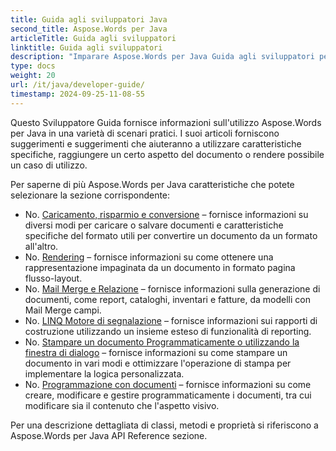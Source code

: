 ```yaml
---
title: Guida agli sviluppatori Java
second_title: Aspose.Words per Java
articleTitle: Guida agli sviluppatori
linktitle: Guida agli sviluppatori
description: "Imparare Aspose.Words per Java Guida agli sviluppatori per ottenere più casi di utilizzo, consigli e dettagli tecnici."
type: docs
weight: 20
url: /it/java/developer-guide/
timestamp: 2024-09-25-11-08-55
---
```


Questo Sviluppatore Guida fornisce informazioni sull'utilizzo Aspose.Words per Java in una varietà di scenari pratici. I suoi articoli forniscono suggerimenti e suggerimenti che aiuteranno a utilizzare caratteristiche specifiche, raggiungere un certo aspetto del documento o rendere possibile un caso di utilizzo.

Per saperne di più Aspose.Words per Java caratteristiche che potete selezionare la sezione corrispondente:

- No. [Caricamento, risparmio e conversione](/words/it/java/loading-saving-and-converting/) – fornisce informazioni su diversi modi per caricare o salvare documenti e caratteristiche specifiche del formato utili per convertire un documento da un formato all'altro.
- No. [Rendering](/words/it/java/rendering/) – fornisce informazioni su come ottenere una rappresentazione impaginata da un documento in formato pagina flusso-layout.
- No. [Mail Merge e Relazione](/words/java/mail-merge-and-reporting/) – fornisce informazioni sulla generazione di documenti, come report, cataloghi, inventari e fatture, da modelli con Mail Merge campi.
- No. [LINQ Motore di segnalazione](/words/java/linq-reporting-engine/) – fornisce informazioni sui rapporti di costruzione utilizzando un insieme esteso di funzionalità di reporting.
- No. [Stampare un documento Programmaticamente o utilizzando la finestra di dialogo](/words/it/java/print-a-document-programmatically-or-using-dialogs/) – fornisce informazioni su come stampare un documento in vari modi e ottimizzare l'operazione di stampa per implementare la logica personalizzata.
- No. [Programmazione con documenti](/words/it/java/programming-with-documents/) – fornisce informazioni su come creare, modificare e gestire programmaticamente i documenti, tra cui modificare sia il contenuto che l'aspetto visivo.

Per una descrizione dettagliata di classi, metodi e proprietà si riferiscono a Aspose.Words per Java API Reference sezione.
